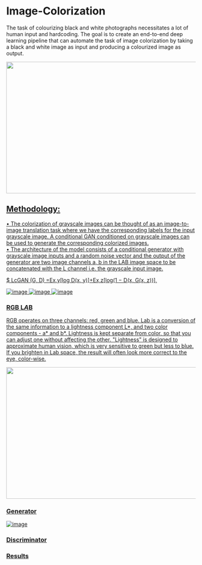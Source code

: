 # Image-Colorization

The task of colourizing black and white photographs necessitates a lot of human input and hardcoding. The goal is to create an end-to-end deep learning pipeline that can automate the task of image colorization by taking a black and white image as input and producing a colourized image as output.

<a href="url"><img src="https://user-images.githubusercontent.com/96406063/176648573-ffd59db0-431c-46b0-aa52-642a661229d5.png" width="720" height = "350">

## Methodology:

•	The colorization of grayscale images can be thought of as an image-to-image translation task where we have the corresponding labels for the input grayscale image. A conditional GAN conditioned on grayscale images can be used to generate the corresponding colorized images.</br>
•	The architecture of the model consists of a conditional generator with grayscale image inputs and a random noise vector and the output of the generator are two image channels a, b in the LAB image space to be concatenated with the L channel i.e. the grayscale input image.

$ LcGAN (G, D) =Ex,y[log D(x, y)]+Ex,z[log(1 − D(x, G(x, z))],

![image](https://user-images.githubusercontent.com/96406063/176666106-8bc842d0-7b4f-45d3-9550-077087c05f5f.png)
![image](https://user-images.githubusercontent.com/96406063/176666538-cee004ee-b250-4bc1-8c79-a1e8c2c0a753.png)
![image](https://user-images.githubusercontent.com/96406063/176666829-628d48e4-e6ba-448d-b72e-e47080253caa.png)


### RGB L*A*B

RGB operates on three channels: red, green and blue. Lab is a conversion of the same information to a lightness component L*, and two color components - a* and b*. Lightness is kept separate from color, so that you can adjust one without affecting the other. "Lightness" is designed to approximate human vision, which is very sensitive to green but less to blue. If you brighten in Lab space, the result will often look more correct to the eye, color-wise. 


<a href="url"><img src="https://user-images.githubusercontent.com/96406063/176662878-a3327a91-ea30-4600-ac23-9bb934b30de7.png" width="720" height = "350">


### Generator
![image](https://user-images.githubusercontent.com/96406063/176666992-f1a02a81-8f64-42e5-8ee2-6e7962121635.png)

### Discriminator
  
### Results
  
